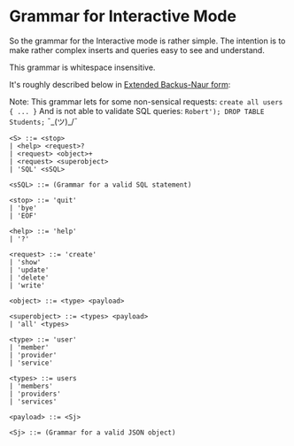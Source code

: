 # Grammar for Interactive Mode

So the grammar for the Interactive mode is rather simple.
The intention is to make rather complex inserts and queries easy to
see and understand.

This grammar is whitespace insensitive.

It's roughly described below in [Extended Backus-Naur form](http://www.garshol.priv.no/download/text/bnf.html#id2.4.):

Note: This grammar lets for some non-sensical requests:
``create all users { ... }``
And is not able to validate SQL queries:
``Robert'); DROP TABLE Students;``
 ¯\_(ツ)_/¯
```
<S> ::= <stop>
| <help> <request>?
| <request> <object>+
| <request> <superobject>
| 'SQL' <sSQL>

<sSQL> ::= (Grammar for a valid SQL statement)

<stop> ::= 'quit'
| 'bye'
| 'EOF'

<help> ::= 'help'
| '?'

<request> ::= 'create'
| 'show'
| 'update'
| 'delete'
| 'write'

<object> ::= <type> <payload>

<superobject> ::= <types> <payload>
| 'all' <types>

<type> ::= 'user'
| 'member' 
| 'provider' 
| 'service' 

<types> ::= users
| 'members' 
| 'providers' 
| 'services' 

<payload> ::= <Sj>

<Sj> ::= (Grammar for a valid JSON object)
```